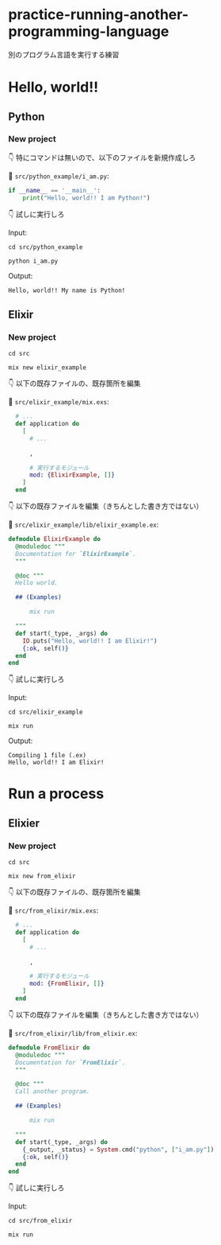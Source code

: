 # practice-running-another-programming-language

別のプログラム言語を実行する練習

# Hello, world!!

## Python

### New project

👇 特にコマンドは無いので、以下のファイルを新規作成しろ  

📝 `src/python_example/i_am.py`:  

```py
if __name__ == '__main__':
    print("Hello, world!! I am Python!")
```

👇 試しに実行しろ  

Input:  

```shell
cd src/python_example

python i_am.py
```

Output:  

```plaintext
Hello, world!! My name is Python!
```

## Elixir

### New project

```shell
cd src

mix new elixir_example
```

👇 以下の既存ファイルの、既存箇所を編集  

📝 `src/elixir_example/mix.exs`:  

```elixir
  # ...
  def application do
    [
      # ...
      
      ,

      # 実行するモジュール
      mod: {ElixirExample, []}
    ]
  end

```

👇 以下の既存ファイルを編集（きちんとした書き方ではない）  

📝 `src/elixir_example/lib/elixir_example.ex`:  

```elixir
defmodule ElixirExample do
  @moduledoc """
  Documentation for `ElixirExample`.
  """

  @doc """
  Hello world.

  ## (Examples)

      mix run

  """
  def start(_type, _args) do
    IO.puts("Hello, world!! I am Elixir!")
    {:ok, self()}
  end
end
```

👇 試しに実行しろ  

Input:  

```shell
cd src/elixir_example

mix run
```

Output:  

```plaintext
Compiling 1 file (.ex)
Hello, world!! I am Elixir!
```

# Run a process

## Elixier

### New project

```shell
cd src

mix new from_elixir
```

👇 以下の既存ファイルの、既存箇所を編集  

📝 `src/from_elixir/mix.exs`:  

```elixir
  # ...
  def application do
    [
      # ...
      
      ,

      # 実行するモジュール
      mod: {FromElixir, []}
    ]
  end
```

👇 以下の既存ファイルを編集（きちんとした書き方ではない）  

📝 `src/from_elixir/lib/from_elixir.ex`:  

```elixir
defmodule FromElixir do
  @moduledoc """
  Documentation for `FromElixir`.
  """

  @doc """
  Call another program.

  ## (Examples)

      mix run

  """
  def start(_type, _args) do
    {_output, _status} = System.cmd("python", ["i_am.py"])
    {:ok, self()}
  end
end
```

👇 試しに実行しろ  

Input:  

```shell
cd src/from_elixir

mix run
```
